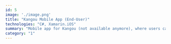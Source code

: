 ```yaml
---
id: 5
image: './image.png'
title: "Kangou Mobile App (End-User)"
technologies: "C#, Xamarin.iOS"
summary: "Mobile app for Kangou (not available anymore), where users can order almost anything to be delivered and tracked in real time."
category: "1"
---
```

